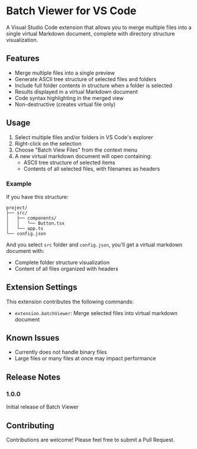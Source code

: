 # Batch Viewer for VS Code

A Visual Studio Code extension that allows you to merge multiple files into a single virtual Markdown document, complete with directory structure visualization.

## Features

- Merge multiple files into a single preview
- Generate ASCII tree structure of selected files and folders
- Include full folder contents in structure when a folder is selected
- Results displayed in a virtual Markdown document
- Code syntax highlighting in the merged view
- Non-destructive (creates virtual file only)

## Usage

1. Select multiple files and/or folders in VS Code's explorer
2. Right-click on the selection
3. Choose "Batch View Files" from the context menu
4. A new virtual markdown document will open containing:
   - ASCII tree structure of selected items
   - Contents of all selected files, with filenames as headers

### Example

If you have this structure:

```
project/
├── src/
│   ├── components/
│   │   └── Button.tsx
│   └── app.ts
└── config.json
```

And you select `src` folder and `config.json`, you'll get a virtual markdown document with:

- Complete folder structure visualization
- Content of all files organized with headers

## Extension Settings

This extension contributes the following commands:

- `extension.batchViewer`: Merge selected files into virtual markdown document

## Known Issues

- Currently does not handle binary files
- Large files or many files at once may impact performance

## Release Notes

### 1.0.0

Initial release of Batch Viewer

## Contributing

Contributions are welcome! Please feel free to submit a Pull Request.
